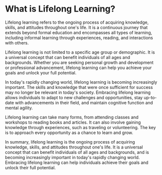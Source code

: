 What is Lifelong Learning?
======================================================================

Lifelong learning refers to the ongoing process of acquiring knowledge, skills, and attitudes throughout one's life. It is a continuous journey that extends beyond formal education and encompasses all types of learning, including informal learning through experiences, reading, and interactions with others.

Lifelong learning is not limited to a specific age group or demographic. It is a universal concept that can benefit individuals of all ages and backgrounds. Whether you are seeking personal growth and development or professional advancement, lifelong learning can help you achieve your goals and unlock your full potential.

In today's rapidly changing world, lifelong learning is becoming increasingly important. The skills and knowledge that were once sufficient for success may no longer be relevant in today's society. Embracing lifelong learning allows individuals to adapt to new challenges and opportunities, stay up-to-date with advancements in their field, and maintain cognitive function and mental agility.

Lifelong learning can take many forms, from attending classes and workshops to reading books and articles. It can also involve gaining knowledge through experiences, such as traveling or volunteering. The key is to approach every opportunity as a chance to learn and grow.

In summary, lifelong learning is the ongoing process of acquiring knowledge, skills, and attitudes throughout one's life. It is a universal concept that can benefit individuals of all ages and backgrounds, and is becoming increasingly important in today's rapidly changing world. Embracing lifelong learning can help individuals achieve their goals and unlock their full potential.
